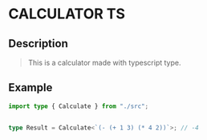 # CALCULATOR TS

## Description

> This is a calculator made with typescript type.

## Example

```ts
import type { Calculate } from "./src";


type Result = Calculate<`(- (+ 1 3) (* 4 2))`>; // -4
```
